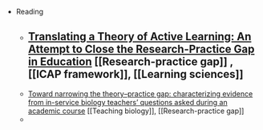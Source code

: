 - Reading
	- [Translating a Theory of Active Learning: An Attempt to Close the Research-Practice Gap in Education](https://onlinelibrary.wiley.com/doi/abs/10.1111/tops.12539) [[Research-practice gap]] , [[ICAP framework]], [[Learning sciences]]
		-
	- [Toward narrowing the theory–practice gap: characterizing evidence from in-service biology teachers’ questions asked during an academic course](https://stemeducationjournal.springeropen.com/articles/10.1186/s40594-019-0174-3) [[Teaching biology]], [[Research-practice gap]]
	-